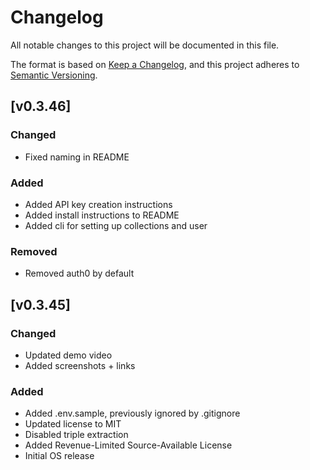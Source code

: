 # Changelog

All notable changes to this project will be documented in this file.

The format is based on [Keep a Changelog](https://keepachangelog.com/en/1.1.0/),
and this project adheres to [Semantic Versioning](https://semver.org/spec/v2.0.0.html).

## [v0.3.46]

### Changed

- Fixed naming in README

### Added

- Added API key creation instructions
- Added install instructions to README
- Added cli for setting up collections and user

### Removed

- Removed auth0 by default

## [v0.3.45]

### Changed

- Updated demo video
- Added screenshots + links

### Added

- Added .env.sample, previously ignored by .gitignore
- Updated license to MIT
- Disabled triple extraction
- Added Revenue-Limited Source-Available License
- Initial OS release
